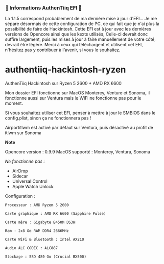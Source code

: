  ### 🫡  Informations AuthenTiiq EFI 🫡 ###  
La 1.1.5 correspond probablement de ma dernière mise à jour d'EFI...
Je me sépare désormais de cette configuration de PC, ce qui fait que je n'ai plus la possibilité de faire de Hackintosh.
Cette EFI est à jour avec les dernières versions de Opencore ainsi que les kexts utilisés,
Celle-ci devrait donc suffire largement, puis les mises à jour à faire manuellement de votre côté, devrait être légère.
Merci à ceux qui téléchargent et utilisent cet EFI, n'hésitez pas y contribuer à l'avenir, si vous le souhaitez.

# authentiiq-hackintosh-ryzen

 AuthenTiiq Hackintosh sur Ryzen 5 2600 + AMD RX 6600
 
Mon dossier EFI fonctionne sur MacOS Monterey, Venture et Sonoma, il fonctionne aussi sur Ventura mais le WiFi ne fonctionne pas pour le moment.
 
 Si vous souhaitez utiliser cet EFI, penser à mettre à jour le SMBIOS dans le config.plist, sinon ça ne fonctionnera pas !

 Airportitlwm est activé par défaut sur Ventura, puis désactivé au profit de itlwm sur Sonoma

 
 **Note**
 
 Opencore version : 0.9.9
 MacOS supporté : Monterey, Ventura, Sonoma 
 
 *Ne fonctionne pas :*
 - AirDrop
 - Sidecar
 - Universal Control
 - Apple Watch Unlock
 
Configuration :
```
Processeur : AMD Ryzen 5 2600

Carte graphique : AMD RX 6600 (Sapphire Pulse)

Carte mère : Gigabyte B450M DS3H

Ram : 2x8 Go RAM DDR4 2666MHz

Carte WiFi & Bluetooth : Intel AX210 

Audio ALC CODEC : ALC887

Stockage : SSD 480 Go (Crucial BX500) 
```
